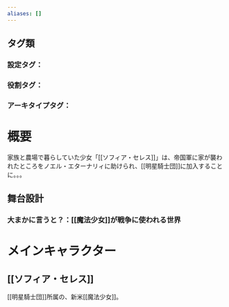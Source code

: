 ```yaml
---
aliases: []
---
```

## タグ類
### 設定タグ：
### 役割タグ：
### アーキタイプタグ：
# 概要
家族と農場で暮らしていた少女「[[ソフィア・セレス]]」は、帝国軍に家が襲われたところをノエル・エターナリィに助けられ、[[明星騎士団]]に加入することに。。。
## 舞台設計
### 大まかに言うと？：[[魔法少女]]が戦争に使われる世界
# メインキャラクター
## [[ソフィア・セレス]]
[[明星騎士団]]所属の、新米[[魔法少女]]。